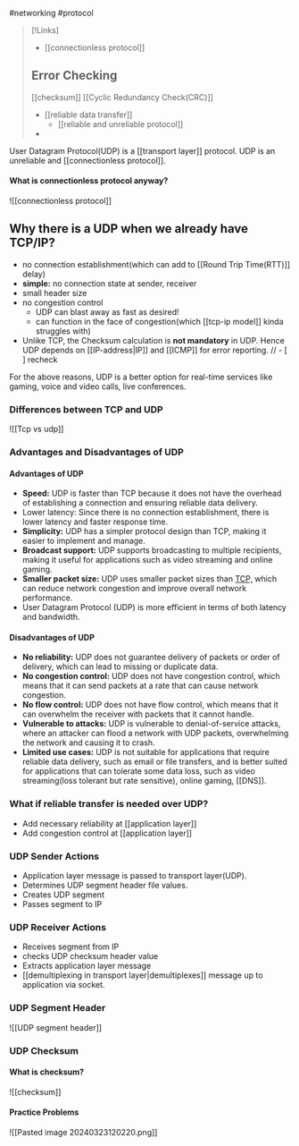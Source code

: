 #networking #protocol 

>[!Links]
>- [[connectionless protocol]]
>## Error Checking
>[[checksum]]
>[[Cyclic Redundancy Check(CRC)]]
>- [[reliable data transfer]]
>	- [[reliable and unreliable protocol]]
>- 

User Datagram Protocol(UDP) is a [[transport layer]] protocol. UDP is an unreliable and [[connectionless protocol]]. 
#### What is connectionless protocol anyway?
![[connectionless protocol]]

## Why there is a UDP when we already have TCP/IP?
- no connection establishment(which can add to [[Round Trip Time(RTT)]] delay)
- **simple:** no connection state at sender, receiver
- small header size
- no congestion control
	- UDP can blast away as fast as desired!
	- can function in the face of congestion(which [[tcp-ip model]] kinda struggles with)
- Unlike TCP, the Checksum calculation is **not mandatory** in UDP. Hence UDP depends on [[IP-address|IP]] and [[ICMP]] for error reporting. // - [ ] recheck

For the above reasons, UDP is a better option for real-time services like gaming, voice and video calls, live conferences.
### Differences between TCP and UDP

![[Tcp vs udp]]



### Advantages and Disadvantages of UDP
#### Advantages of UDP

- ****Speed:**** UDP is faster than TCP because it does not have the overhead of establishing a connection and ensuring reliable data delivery.
- Lower latency: Since there is no connection establishment, there is lower latency and faster response time.
- ****Simplicity:**** UDP has a simpler protocol design than TCP, making it easier to implement and manage.
- ****Broadcast support:**** UDP supports broadcasting to multiple recipients, making it useful for applications such as video streaming and online gaming.
- ****Smaller packet size:**** UDP uses smaller packet sizes than [TCP,](https://www.geeksforgeeks.org/tcp-ip-model/) which can reduce network congestion and improve overall network performance.
- User Datagram Protocol (UDP) is more efficient in terms of both latency and bandwidth.

#### Disadvantages of UDP

- ****No reliability:**** UDP does not guarantee delivery of packets or order of delivery, which can lead to missing or duplicate data.
- ****No congestion control:**** UDP does not have congestion control, which means that it can send packets at a rate that can cause network congestion.
- ****No flow control:**** UDP does not have flow control, which means that it can overwhelm the receiver with packets that it cannot handle.
- ****Vulnerable to attacks:**** UDP is vulnerable to denial-of-service attacks, where an attacker can flood a network with UDP packets, overwhelming the network and causing it to crash.
- ****Limited use cases:**** UDP is not suitable for applications that require reliable data delivery, such as email or file transfers, and is better suited for applications that can tolerate some data loss, such as video streaming(loss tolerant but rate sensitive), online gaming, [[DNS]].
### What if reliable transfer is needed over UDP?
- Add necessary reliability at [[application layer]]
- Add congestion control at [[application layer]]

### UDP Sender Actions
- Application layer message is passed to transport layer(UDP).
- Determines UDP segment header file values.
- Creates UDP segment
- Passes segment to IP
### UDP Receiver Actions
- Receives segment from IP
- checks UDP checksum header value
- Extracts application layer message
- [[demultiplexing in transport layer|demultiplexes]] message up to application via socket.
### UDP Segment Header
![[UDP segment header]]

### UDP Checksum
#### What is checksum?
![[checksum]]



#### Practice Problems

![[Pasted image 20240323120220.png]]

